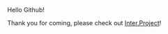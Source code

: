 Hello Github!

Thank you for coming, please check out [Inter.Project](https://github.com/Joseph-Melberg/Inter.Project)!
